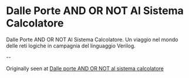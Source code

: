 # Dalle Porte AND OR NOT Al Sistema Calcolatore

Dalle Porte AND OR NOT Al Sistema Calcolatore. Un viaggio nel mondo delle reti
logiche in campagnia del linguaggio Verilog.

--

Originally seen at [Dalle porte AND OR NOT al sistema
calcolatore](http://www.edizioniets.com/scheda.asp?n=9788846743114)
